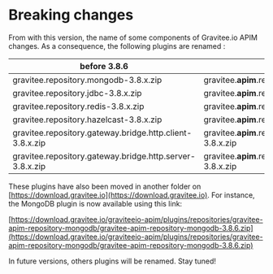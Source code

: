 # Breaking changes

From with this version, the name of some components of Gravitee.io APIM changes. As a consequence, the following plugins are renamed :

| before 3.8.6                                             | after 3.8.6                                                       |
| -------------------------------------------------------- | ----------------------------------------------------------------- |
| gravitee.repository.mongodb-3.8.x.zip                    | gravitee.**apim**.repository.mongodb-3.8.x.zip                    |
| gravitee.repository.jdbc-3.8.x.zip                       | gravitee.**apim**.repository.jdbc-3.8.x.zip                       |
| gravitee.repository.redis-3.8.x.zip                      | gravitee.**apim**.repository.redis-3.8.x.zip                      |
| gravitee.repository.hazelcast-3.8.x.zip                  | gravitee.**apim**.repository.hazelcast-3.8.x.zip                  |
| gravitee.repository.gateway.bridge.http.client-3.8.x.zip | gravitee.**apim**.repository.gateway.bridge.http.client-3.8.x.zip |
| gravitee.repository.gateway.bridge.http.server-3.8.x.zip | gravitee.**apim**.repository.gateway.bridge.http.server-3.8.x.zip |

These plugins have also been moved in another folder on [https://download.gravitee.io](https://download.gravitee.io). For instance, the MongoDB plugin is now available using this link:

[https://download.gravitee.io/graviteeio-apim/plugins/repositories/gravitee-apim-repository-mongodb/gravitee-apim-repository-mongodb-3.8.6.zip](https://download.gravitee.io/graviteeio-apim/plugins/repositories/gravitee-apim-repository-mongodb/gravitee-apim-repository-mongodb-3.8.6.zip)

In future versions, others plugins will be renamed. Stay tuned!
